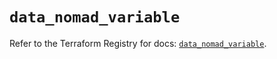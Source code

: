 # `data_nomad_variable`

Refer to the Terraform Registry for docs: [`data_nomad_variable`](https://registry.terraform.io/providers/hashicorp/nomad/2.4.0/docs/data-sources/variable).
